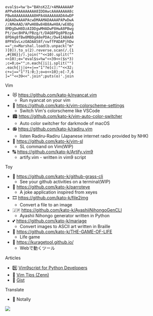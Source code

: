 ```
eval$s=%w'b="BAhsK2Z/+AMAAAAAAP
APPw84AAAAAAAA8IDDAwcAAAAAAAA8c
PBwAAAAAAAAAA8HPA4AAAAAAADA4wDP
AQAADwAAAPAcwDMAAMADAAAAPAPwDwA
//AMeAAD/APwH8Bw84B8AwH8A/wE8Dg
8MDgDwH8DzAIDDgwMHADwP8HwA8PBwg
Pt/zwc8HPA/PBzg/t/DAQ8PDg8PBzgA
8PDAg8fBw8MBDgA8ePDAc/Dw4IABAA8
8PPA5vLxzOADAA58f/vwffPADAPjhDw
==";n=Marshal.load(b.unpack("m"
)[0]).to_s(2).reverse.scan(/.{1
,#{86}}/).join(""<<10).split(""
<<10);e="eval$s=%w"<<39<<($s*3)
;c=0;o="";n.each{|i|i.split("")
.each{|j|o+=j=="1"?e[c]:""<<32;
c+=j=="1"?1:0;};o=o<<10};o[-7,6
]=""<<39<<".join";puts(o)'.join
```

Vim
- 😻 https://github.com/kato-k/nyancat.vim 
  - Run nyancat on your vim
- 🎨 https://github.com/kato-k/vim-colorscheme-settings
  - Switch Vim's colorscheme like VSCode
- 🏙 https://github.com/kato-k/vim-auto-color-switcher
  - Auto color switcher for darkmode of macOS
- 📻 https://github.com/kato-k/radiru.vim
  - listen Radiru-Radiru (Japanese internet radio provided by NHK)
- 🚂 https://github.com/kato-k/vim-sl
  - SL command on Vim(WIP)
- 🔠 https://github.com/kato-k/Artify.vim9
  - artify.vim - written in vim9 script

Toy
- 🌲 https://github.com/kato-k/github-grass-cli
  - See your github activities on a terminal(WIP)
- 🦜 https://github.com/kato-k/parroteye
  - A joke application inspired from xeyes
- 🎞 https://github.com/kato-k/file2img
  - Convert a file to an image
- 🇯🇵 https://github.com/kato-k/AyashiiNihongoGenCLI
  - Ayashii Nihongo generator written in Python
- 💕 https://github.com/kato-k/mariage
  - Convert images to ASCII art written in Braille
- 🧫 https://github.com/kato-k/THE-GAME-OF-LIFE
  - Life game
- 🐠 https://kuragetool.github.io/
  - Webで動くツール

Articles
- 9️⃣ [Vim9script for Python Developers](https://zenn.dev/kato_k/articles/4585f83764f38b) 
- 🍵 [Vim Tips (Zenn)](https://zenn.dev/topics/vimtips)
- 📝 [Gist](https://gist.github.com/mine)

Translate
- 📔 Notally

[![](https://github-readme-stats.vercel.app/api?username=kato-k)](https://github.com/anuraghazra/github-readme-stats)
